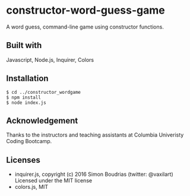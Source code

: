 # constructor-word-guess-game
A word guess, command-line game using constructor functions.

## Built with 
Javascript, Node.js, Inquirer, Colors

## Installation

```
$ cd ../constructor_wordgame
$ npm install
$ node index.js
```

## Acknowledgement
Thanks to the instructors and teaching assistants at Columbia Univeristy Coding Bootcamp.

## Licenses

- inquirer.js, copyright (c) 2016 Simon Boudrias (twitter: @vaxilart) Licensed under the MIT license
- colors.js, MIT
